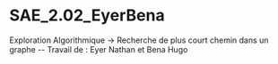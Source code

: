 # SAE_2.02_EyerBena
Exploration Algorithmique -> Recherche de plus court chemin dans un graphe
-- Travail de : Eyer Nathan et
Bena Hugo
